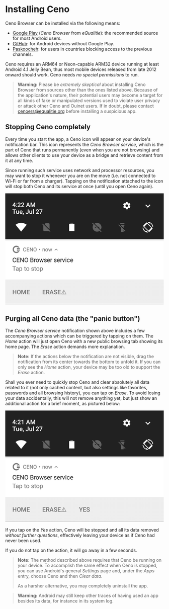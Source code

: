 # Installing Ceno

Ceno Browser can be installed via the following means:

- [Google Play][ceno-gplay] (*Ceno Browser* from *eQualitie*): the recommended source for most Android users.
- [GitHub][ceno-gh]: for Android devices without Google Play.
- [Paskoocheh][ceno-pask]: for users in countries blocking access to the previous channels.

[ceno-gplay]: https://play.google.com/store/apps/details?id=ie.equalit.Ceno
[ceno-gh]: https://github.com/censorship-no/Ceno-browser/releases
[ceno-pask]: https://paskoocheh.com/tools/124/android.html

Ceno requires an ARM64 or Neon-capable ARM32 device running at least Android 4.1 Jelly Bean, thus most mobile devices released from late 2012 onward should work.  Ceno needs *no special permissions* to run.

> **Warning:** Please be *extremely skeptical* about installing Ceno Browser from sources other than the ones listed above.  Because of the application's nature, their potential users may become a target for all kinds of fake or manipulated versions used to violate user privacy or attack other Ceno and Ouinet users.  If in doubt, please contact <cenoers@equalitie.org> before installing a suspicious app.

## Stopping Ceno completely

Every time you start the app, a Ceno icon will appear on your device's notification bar.  This icon represents the *Ceno Browser service*, which is the part of Ceno that runs permanently (even when you are not browsing) and allows other clients to use your device as a bridge and retrieve content from it at any time.

Since running such service uses network and processor resources, you may want to stop it whenever you are on the move (i.e. not connected to Wi-Fi or far from a charger).  Tapping on the notification attached to the icon will stop both Ceno and its service at once (until you open Ceno again).

![Figure: Tap on the notification to stop the Ceno service](images/tap-stop.png)

## Purging all Ceno data (the "panic button")

The *Ceno Browser service* notification shown above includes a few accompanying actions which can be triggered by tapping on them.  The *Home* action will just open Ceno with a new public browsing tab showing its home page.  The *Erase* action demands more explanation.

> **Note:** If the actions below the notification are not visible, drag the notification from its center towards the bottom to unfold it.  If you can only see the *Home* action, your device may be too old to support the *Erase* action.

Shall you ever need to quickly stop Ceno and clear absolutely all data related to it (not only cached content, but also settings like favorites, passwords and all browsing history), you can tap on *Erase*.  To avoid losing your data accidentally, this will not remove anything yet, but just show an additional action for a brief moment, as pictured below:

![Figure: The last action stops Ceno and clears all its data](images/tap-purge.png)

If you tap on the *Yes* action, Ceno will be stopped and all its data removed *without further questions*, effectively leaving your device as if Ceno had never been used.

If you do not tap on the action, it will go away in a few seconds.

> **Note:** The method described above requires that Ceno be running on your device.  To accomplish the same effect when Ceno is stopped, you can use Android's general *Settings* page and, under the *Apps* entry, choose Ceno and then *Clear data*.
>
> As a harsher alternative, you may completely uninstall the app.

> **Warning:** Android may still keep other traces of having used an app besides its data, for instance in its system log.
